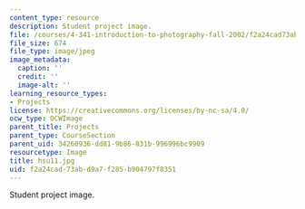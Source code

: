 ```yaml
---
content_type: resource
description: Student project image.
file: /courses/4-341-introduction-to-photography-fall-2002/f2a24cad73abd9a7f285b904797f8351_hsu11.jpg
file_size: 674
file_type: image/jpeg
image_metadata:
  caption: ''
  credit: ''
  image-alt: ''
learning_resource_types:
- Projects
license: https://creativecommons.org/licenses/by-nc-sa/4.0/
ocw_type: OCWImage
parent_title: Projects
parent_type: CourseSection
parent_uid: 34260936-dd81-9b86-831b-996996bc9909
resourcetype: Image
title: hsu11.jpg
uid: f2a24cad-73ab-d9a7-f285-b904797f8351
---
```

Student project image.